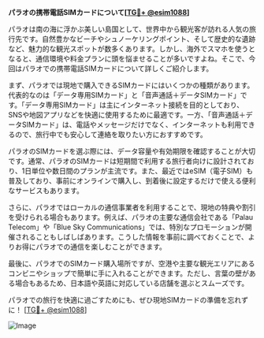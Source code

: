 **パラオの携帯電話SIMカードについて[[TG💪+ @esim1088](https://t.me/s/esim1088)]**

パラオは南の海に浮かぶ美しい島国として、世界中から観光客が訪れる人気の旅行先です。自然豊かなビーチやシュノーケリングポイント、そして歴史的な遺跡など、魅力的な観光スポットが数多くあります。しかし、海外でスマホを使うとなると、通信環境や料金プランに頭を悩ませることが多いですよね。そこで、今回はパラオでの携帯電話SIMカードについて詳しくご紹介します。

まず、パラオでは現地で購入できるSIMカードにはいくつかの種類があります。代表的なのは「データ専用SIMカード」と「音声通話＋データSIMカード」です。「データ専用SIMカード」は主にインターネット接続を目的としており、SNSや地図アプリなどを快適に使用するために最適です。一方、「音声通話＋データSIMカード」は、電話やメッセージだけでなく、インターネットも利用できるので、旅行中でも安心して連絡を取りたい方におすすめです。

パラオのSIMカードを選ぶ際には、データ容量や有効期限を確認することが大切です。通常、パラオのSIMカードは短期間で利用する旅行者向けに設計されており、1日単位や数日間のプランが主流です。また、最近ではeSIM（電子SIM）も普及しており、事前にオンラインで購入し、到着後に設定するだけで使える便利なサービスもあります。

さらに、パラオではローカルの通信事業者を利用することで、現地の特典や割引を受けられる場合もあります。例えば、パラオの主要な通信会社である「Palau Telecom」や「Blue Sky Communications」では、特別なプロモーションが開催されることもしばしばあります。こうした情報を事前に調べておくことで、よりお得にパラオでの通信を楽しむことができます。

最後に、パラオでのSIMカード購入場所ですが、空港や主要な観光エリアにあるコンビニやショップで簡単に手に入れることができます。ただし、言葉の壁がある場合もあるため、日本語や英語に対応している店舗を選ぶとスムーズです。

パラオでの旅行を快適に過ごすためにも、ぜひ現地SIMカードの準備を忘れずに！ [[TG💪+ @esim1088](https://t.me/s/esim1088)]

![Image](https://i.postimg.cc/Y0z9fWf4/image.png)